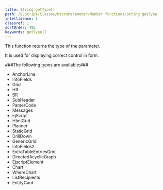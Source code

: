 ```yaml
---
title: String getType()
path: /EJScript/Classes/MacroParameter/Member functions/String getType()
intellisense: 1
classref: 1
sortOrder: 485
keywords: getType()
---
```


This function returns the type of the parameter.

It is used for displaying correct control in form.



###The following types are available:###


 - AnchorLine
 - InfoFields
 - Grid
 - HR
 - BR
 - SubHeader
 - ParserCode
 - Messages
 - EjScript
 - HtmlGrid
 - Planner
 - StaticGrid
 - DrillDown
 - GenericGrid
 - InfoFields2
 - ExtraTableEntriesGrid
 - DirectedAcyclicGraph
 - EjscriptElement
 - Chart
 - WhereChart
 - ListRecipients
 - EntityCard


